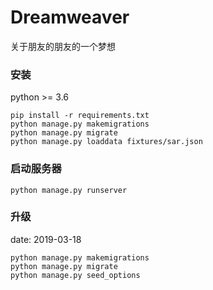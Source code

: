 # Dreamweaver

关于朋友的朋友的一个梦想

### 安装

python >= 3.6

```
pip install -r requirements.txt
python manage.py makemigrations
python manage.py migrate
python manage.py loaddata fixtures/sar.json
```

### 启动服务器

```
python manage.py runserver
```


### 升级

date: 2019-03-18

```
python manage.py makemigrations
python manage.py migrate
python manage.py seed_options
```